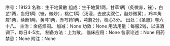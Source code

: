序号：19123
名称：生干地黄散
组成：生干地黄1两，甘草1两（炙微赤，锉），白芷1两，当归1两（锉，微炒），桃仁1两（汤浸，去皮尖双仁，麸炒微黄），羚羊角屑1两，续断1两，黄芩1两，赤芍药1两，芎藭2分，桂心3分。
出处：《圣惠》卷六十八。
主治：金疮烦闷。
加减：None
功效：None
用法用量：每服2钱，以温酒调下，每日4-5次。
制备方法：上为散。
临床应用：None
各家论述：None
用药禁忌：None
附注：None
